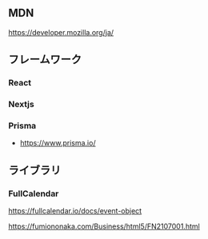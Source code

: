 
## MDN

https://developer.mozilla.org/ja/

## フレームワーク

### React

### Nextjs

### Prisma

* https://www.prisma.io/


## ライブラリ

### FullCalendar

https://fullcalendar.io/docs/event-object

https://fumiononaka.com/Business/html5/FN2107001.html


